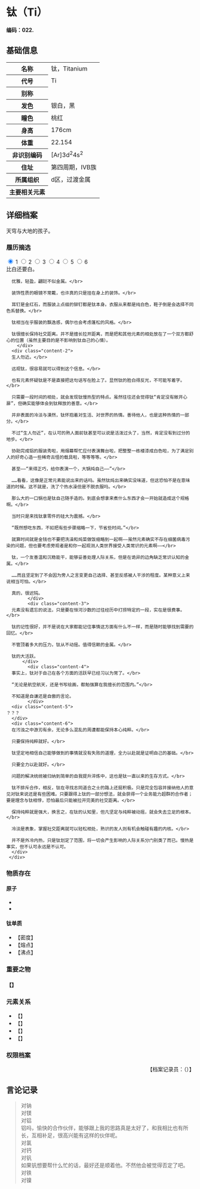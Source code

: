 # 钛（Ti）

**编码：022.**

## 基础信息

<table id="chara">
	<tr><th>名称</th><td>钛，Titanium</td></tr>
  <tr><th>代号</th><td>Ti</td></tr>
  <tr><th>别称</th><td></td></tr>
  <tr><th>发色</th><td>银白，黑</td></tr>
  <tr><th>瞳色</th><td>桃红</td></tr>
  <tr><th>身高</th><td>176cm</td></tr>
  <tr><th>体重</th><td>22.154</td></tr>
  <tr><th>非识别编码</th><td>[Ar]3d<sup>2</sup>4s<sup>2</sup></td></tr>
  <tr><th>住址</th><td>第四周期，ⅣB族</td></tr>
  <tr><th>所属组织</th><td>d区，过渡金属</td></tr>
  <tr><th>主要相关元素</th><td></td></tr>
</table>

## 详细档案

天穹与大地的孩子。

### 履历摘选

<section class="tabs">
	        <input id="tab-1" type="radio" name="radio-set" class="tab-selector-1" checked="checked" />
		    <label for="tab-1" class="tab-label-1">1</label>
	        <input id="tab-2" type="radio" name="radio-set" class="tab-selector-2" />
		    <label for="tab-2" class="tab-label-2">2</label>
	        <input id="tab-3" type="radio" name="radio-set" class="tab-selector-3" />
		    <label for="tab-3" class="tab-label-3">3</label>
	        <input id="tab-4" type="radio" name="radio-set" class="tab-selector-4" />
		    <label for="tab-4" class="tab-label-4">4</label>
          <input id="tab-5" type="radio" name="radio-set" class="tab-selector-5" />
        <label for="tab-5" class="tab-label-5">5</label>
          <input id="tab-6" type="radio" name="radio-set" class="tab-selector-6" />
        <label for="tab-6" class="tab-label-6">6</label>
 <div class="clear-shadow"></div>
	<div class="content">
			<div class="content-1">
      比白还要白。</br>

      优雅，轻盈，翩跹不似金属。</br>

      装饰性质的眼镜不常戴，也许真的只是挂在身上的装饰。</br>

      耳钉是金红石，而服装上点缀的铆钉都是钛本身。衣服从来都是纯白色，鞋子倒是会选择不同色系替换。</br>

      钛相当在乎服装的飘逸感，偶尔也会考虑蓬松的风格。</br>

      钛很擅长保持社交距离。并不是擅长拉开距离，而是把和其他元素的相处放在了一个双方都舒心的位置（虽然主要目的是不影响到钛自己的心情）。
	  	</div>
  	  <div class="content-2">
      生人勿近。</br>

      远观钛，很容易就可以得到这个信息。</br>

      也有元素怀疑钛是不是直接把这句话写在脸上了。显然钛的脸白得反光，不可能写着字。</br>

      只需要一段时间的相处，就会发现钛慢热型的特点。虽然往往还会觉得钛“肯定没有敞开心扉”，但确实能够体会到钛释放的善意。</br>

      并非表面的冷淡与漠然，钛怀抱着对生活、对世界的热情。善待他人，也是这种热情的一部分。</br>

      不过“生人勿近”，在认可的熟人面前钛甚至可以说是活泼过头了，当然，肯定没有到过分的地步。</br>

      协助完成铝的服装秀啦，用烟幕帮忙应付表演舞台啦，把整整一栋楼漆成白色啦，为了满足别人的好奇心造一些稀奇古怪的载具啦，等等等等。</br>

      甚至——“来得正巧，给你表演一个，大锅炖自己——”</br>

      ……看看，这像是正常元素能说出来的话吗。虽然钛炖出来确实没味道，但这恐怕不是在意味道的时候。这不就是，洗了个热水澡但是不脱衣服吗。</br>

      那么大的一口锅也是钛自己随手造的。到底会想拿来煮什么东西才会一开始就造成这个规格啊。</br>

      当时只是来找钛拿零件的硅大为震撼。</br>

      “既然想吃东西，不如把有些步骤缩略一下，节省些时间。”</br>

      就算时间就是金钱也不要把洗澡和炖菜做饭缩略到一起啊——虽然元素确实不存在细菌病毒污染的问题，但也要考虑旁观者是和你一起观测人类世界接受人类常识的元素啊——</br>

      钛，一个友善温和沉稳能干，能够妥善处理人际关系，但是在诡异的边角缺乏常识认知的金属。</br>

      ……而且坚定到了不会因为旁人之言变更自己选择、甚至反感被人干涉的程度。某种意义上来说相当可怕。</br>

      真的，很迟钝。
			</div>
			<div class="content-3">
      元素没有遗忘的说法，只是要在恒河沙数的过往经历中打捞特定的一段，实在是很费事。</br>

      钛的记性很好，并不是说在大家都能记住事情这方面有什么不一样，而是随时能够找到需要的回忆。</br>

      不管顶着多大的压力，钛从不动摇。值得信赖的金属。</br>

      钛的大活跃。
		  </div>
			<div class="content-4">
      事实上，钛对于自己在各个方面的活跃早已经习以为常了。</br>

      “无论是航空航天，还是书写绘画，都勉强算在我擅长的范围内。”</br>

      不知道是自谦还是自傲的言论。
			</div>
      <div class="content-5">
    ？？？
      </div>
      <div class="content-6">
      在污浊之中游刃有余，无论多么混乱的周遭都能保持本心纯粹。</br>

      只要保持纯粹就好。</br>

      钛坚定地相信自己能够做到的事情就没有失败的道理，全力以赴就是证明自己的基础。</br>

      只要全力以赴就好。</br>

      问题的解决统统被归纳到简单的自我提升淬炼中，这也是钛一直以来的生存方式。</br>

      钛不排斥合作，相反，钛在寻找志同道合之士的路上还挺积极。只是完全包容并接纳他人的意见对钛来说还是有些困难。只要跟得上钛的一部分想法，就会获得一个业务能力超群的合作者；要是理念与钛相悖，恐怕最后只能被拉开完美的社交距离。</br>

      保持纯粹就是强大，换言之，在钛的认知里，但凡坚定与纯粹被动摇，就会失去立足的根本。</br>

      冷淡是表象，掌握社交距离就可以轻松相处，熟识的友人则有机会触碰有趣的内核。</br>

      并不是外冷内热，只是钛划定了范围，将一切会产生影响的人际关系分门别类了而已。慢热是事实，但不认可永远是不认可。
      </div>
	 </div>     
</section>

### 物质存在

#### 原子

-
-

#### 钛单质


- 【密度】
- 【熔点】
- 【沸点】

### 重要之物

#### 【】

### 元素关系

- 【】
- 【】
- 【】
- 【】

### 权限档案


<p align="right">【档案记录员：（）】</p>

## 言论记录

>对钠  
对镁  
对铝  
铝吗，愉快的合作伙伴，能够跟上我的思路真是太好了，和我相比也有所长，互相补足，很高兴能有这样的伙伴呢。  
对氯  
对钙  
对钒  
如果钒想要帮什么忙的话，最好还是顺着他。不然他会被觉得否定了吧。  
对铁  
对镍  
